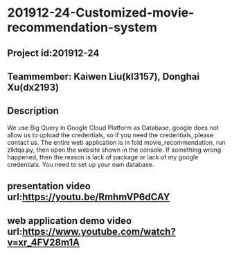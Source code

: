 # 201912-24-Customized-movie-recommendation-system
## Project id:201912-24
## Teammember: Kaiwen Liu(kl3157), Donghai Xu(dx2193)
## Description
We use Big Query in Google Cloud Platform as Database, google does not allow us to upload the credentials, so if you need the credentials, please contact us. The entire web application is in fold movie_recommendation, run zlktqa.py, then open the website shown in the console. If something wrong happened, then the reason is lack of package or lack of my google credentials. You need to set up your own database.
## presentation video url:https://youtu.be/RmhmVP6dCAY
## web application demo video url:https://www.youtube.com/watch?v=xr_4FV28m1A
